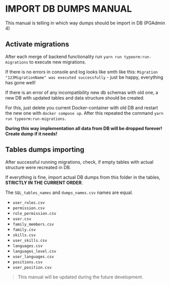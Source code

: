 # IMPORT DB DUMPS MANUAL

This manual is telling in which way dumps should be import in DB (PGAdmin 4)

## Activate migrations

After each merge of backend functionality run
`yarn run typeorm:run-migrations` to execute new migrations.<br />

If there is no errors in console and log looks like smth like this: `Migration "123MigrationName" was executed successfully` - just be happy, everything has gone well!

If there is an error of any incompatibility new db schemas with old one, a new DB with updated tables and data structure should be created.<br />

For this, just delete you current Docker-container with old DB
and restart the new one with `docker compose up`.
After this repeated the command `yarn run typeorm:run-migrations`.<br/>

**During this way implementation all data from DB will be dropped forever! Create dump if it needs!**

## Tables dumps importing

After successful running migrations, check, if empty tables with actual structure were recreated in DB.<br/>

If everything is fine, import actual DB dumps from this folder in the tables, **STRICTLY IN THE CURRENT ORDER**.<br/>

The `SQL_tables_names` and `dumps_names.csv` names are equal.

- `user_roles.csv`
- `permission.csv`
- `role_permission.csv`
- `user.csv`
- `family_members.csv`
- `family.csv`
- `skills.csv`
- `user_skills.csv`
- `languages.csv`
- `languages_level.csv`
- `user_languages.csv`
- `positions.csv`
- `user_position.csv`

> This manual will be updated during the future development.
